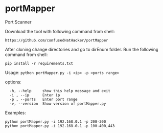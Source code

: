# portMapper
Port Scanner

Download the tool with following command from shell:
```
https://github.com/confusedHatHacker/portMapper
```

After cloning change directories and go to dirEnum folder. Run the following command from shell:
```
pip install -r requirements.txt
```

Usage: `python portMapper.py -i <ip> -p <ports range>`

options:
```
  -h, --help     show this help message and exit
  -i , --ip      Enter ip
  -p , --ports   Enter port range
  -v, --version  Show version of portMapper.py
```

Examples:
```
python portMapper.py -i 192.168.0.1 -p 200-300
python portMapper.py -i 192.168.0.1 -p 100-400,443
```
